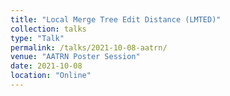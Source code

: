 ```yaml
---
title: "Local Merge Tree Edit Distance (LMTED)"
collection: talks
type: "Talk"
permalink: /talks/2021-10-08-aatrn/
venue: "AATRN Poster Session"
date: 2021-10-08
location: "Online"
---
```

